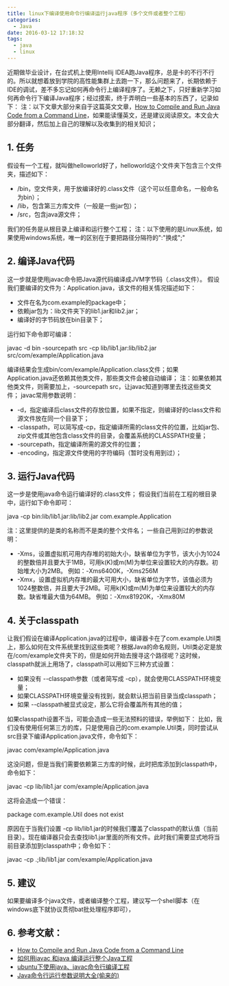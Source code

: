 ```yaml
---
title: linux下编译使用命令行编译运行java程序（多个文件或者整个工程）
categories:
  - Java
date: 2016-03-12 17:18:32
tags:
  - java
  - linux
---
```


近期做毕业设计，在台式机上使用Intellij IDEA跑Java程序，总是卡的不行不行的。所以就想着放到学院的高性能集群上去跑一下，那么问题来了，长期依赖于IDE的调试，差不多忘记如何再命令行上编译程序了。无赖之下，只好重新学习如何再命令行下编译Java程序；经过摸索，终于弄明白一些基本的东西了，记录如下： 注：以下文章大部分来自于这篇英文文章，[How to Compile and Run Java Code from a Command Line](http://www.sergiy.ca/how-to-compile-and-launch-java-code-from-command-line/)，如果能读懂英文，还是建议阅读原文。本文会大部分翻译，然后加上自己的理解以及收集到的相关知识；

<!-- more -->

1\. 任务
------

假设有一个工程，就叫做helloworld好了，helloworld这个文件夹下包含三个文件夹，描述如下：

*   /bin，空文件夹，用于放编译好的.class文件（这个可以任意命名，一般命名为bin）；
*   /lib，包含第三方库文件（一般是一些jar包）；
*   /src，包含java源文件；

我们的任务是从根目录上编译和运行整个工程； 注：以下使用的是Linux系统，如果使用windows系统，唯一的区别在于要把路径分隔符的":"换成";"

2\. 编译Java代码
------------

这一步就是使用javac命令把Java源代码编译成JVM字节码（.class文件）。 假设我们要编译的文件为：Application.java，该文件的相关情况描述如下：

*   文件在名为com.example的package中；
*   依赖jar包为：lib文件夹下的lib1.jar和lib2.jar；
*   编译好的字节码放在bin目录下；

运行如下命令即可编译：

javac -d bin -sourcepath src -cp lib/lib1.jar:lib/lib2.jar src/com/example/Application.java

编译结果会生成bin/com/example/Application.class文件；如果Application.java还依赖其他类文件，那些类文件会被自动编译； 注：如果依赖其他类文件，则需要加上，-sourcepath src，让javac知道到哪里去找这些类文件； javac常用参数说明：

*   -d，指定编译后class文件的存放位置，如果不指定，则编译好的class文件和源文件放在同一个目录下；
*   -classpath，可以简写成-cp，指定编译所需的class文件的位置，比如jar包、zip文件或其他包含class文件的目录，会覆盖系统的CLASSPATH变量；
*   -sourcepath，指定编译所需的源文件的位置；
*   -encoding，指定源文件使用的字符编码（暂时没有用到过）；

3\. 运行Java代码
------------

这一步是使用java命令运行编译好的.class文件； 假设我们当前在工程的根目录中，运行如下命令即可：

java -cp bin:lib/lib1.jar:lib/lib2.jar com.example.Application

注：这里提供的是类的名称而不是类的整个文件名； 一些自己用到过的参数说明：

*   -Xms，设置虚拟机可用内存堆的初始大小，缺省单位为字节，该大小为1024的整数倍并且要大于1MB，可用k(K)或m(M)为单位来设置较大的内存数。初始堆大小为2MB。 例如：-Xms6400K，-Xms256M
*   -Xmx，设置虚拟机内存堆的最大可用大小，缺省单位为字节，该值必须为1024整数倍，并且要大于2MB。可用k(K)或m(M)为单位来设置较大的内存数。缺省堆最大值为64MB。 例如：-Xmx81920K，-Xmx80M

4\. 关于classpath
---------------

让我们假设在编译Application.java的过程中，编译器卡在了com.example.Util类上，那么如何在文件系统里找到这些类呢？根据Java的命名规则，Util类必定是放在/com/example文件夹下的，但是如何开始去搜寻这个路径呢？这时候，classpath就派上用场了，classpath可以用如下三种方式设置：

*   如果没有 --classpath参数（或者简写成 -cp），就会使用CLASSPATH环境变量；
*   如果CLASSPATH环境变量没有找到，就会默认把当前目录当成classpath；
*   如果 --classpath被显式设定，那么它将会覆盖所有其他的值；

如果classpath设置不当，可能会造成一些无法预料的错误，举例如下： 比如，我们没有使用任何第三方的库，只是使用自己的com.example.Util类，同时尝试从src目录下编译Application.java文件，命令如下：

javac com/example/Application.java

这没问题，但是当我们需要依赖第三方库的时候，此时把库添加到classpath中，命令如下：

javac -cp lib/lib1.jar com/example/Application.java

这将会造成一个错误：

package com.example.Util does not exist

原因在于当我们设置 -cp lib/lib1.jar的时候我们覆盖了classpath的默认值（当前目录）。现在编译器只会去查找lib1.jar里面的所有文件。此时我们需要显式地将当前目录添加到classpath中；命令如下：

javac -cp .;lib/lib1.jar com/example/Application.java

5\. 建议
------

如果要编译多个java文件，或者编译整个工程，建议写一个shell脚本（在windows底下就协议贯彻bat批处理程序即可），

6\. 参考文献：
---------

*   [How to Compile and Run Java Code from a Command Line](http://www.sergiy.ca/how-to-compile-and-launch-java-code-from-command-line/)
*   [如何用javac 和java 编译运行整个Java工程](http://blog.csdn.net/huagong_adu/article/details/6929817)
*   [ubuntu下使用java、javac命令行编译工程](http://blog.csdn.net/wen294299195/article/details/39964971)
*   [Java命令行运行参数说明大全(偷来的)](http://xinklabi.iteye.com/blog/837435)
